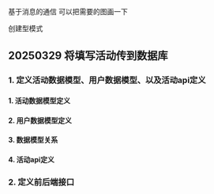 基于消息的通信
可以把需要的图画一下

创建型模式

## **20250329 将填写活动传到数据库**   

### **1. 定义活动数据模型、用户数据模型、以及活动api定义**
#### **1. 活动数据模型定义**
#### **2. 用户数据模型定义**
#### **3. 数据模型关系**
#### **4. 活动api定义**

### **2. 定义前后端接口**